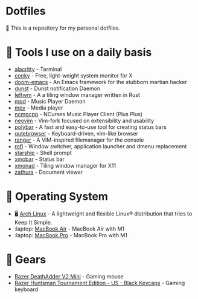 # Dotfiles
:wrench: This is a repository for my personal dotfiles.

# :rocket: Tools I use on a daily basis
- [alacritty](https://github.com/alacritty/alacritty) - Terminal
- [conky](https://github.com/brndnmtthws/conky) - Free, light-weight system monitor for X
- [doom-emacs](https://github.com/hlissner/doom-emacs) - An Emacs framework for the stubborn martian hacker
- [dunst](https://dunst-project.org/) - Dunst notification Daemon
- [leftwm](https://github.com/leftwm/leftwm) - A a tiling window manager written in Rust
- [mpd](https://github.com/MusicPlayerDaemon/MPD) - Music Player Daemon
- [mpv](https://github.com/mpv-player/mpv) - Media player
- [ncmpcpp](https://github.com/ncmpcpp/ncmpcpp) - NCurses Music Player Client (Plus Plus)
- [neovim](https://github.com/neovim/neovim) - Vim-fork focused on extensibility and usability
- [polybar](https://github.com/polybar/polybar) -  A fast and easy-to-use tool for creating status bars
- [qutebrowser](https://github.com/qutebrowser/qutebrowser) - Keyboard-driven, vim-like browser
- [ranger](https://github.com/ranger/ranger) - A VIM-inspired filemanager for the console
- [rofi](https://github.com/davatorium/rofi) - Window switcher, application launcher and dmenu replacement
- [starship](https://github.com/starship/starship) - Shell prompt
- [xmobar](https://github.com/jaor/xmobar) - Status bar
- [xmonad](https://github.com/xmonad/xmonad) - Tiling window manager for X11
- [zathura](https://github.com/pwmt/zathura) - Document viewer

# :penguin: Operating System
- :desktop_computer: [Arch Linux](https://archlinux.org/) - A lightweight and flexible Linux® distribution that tries to Keep It Simple.
- :laptop: [MacBook Air](https://www.apple.com) - MacBook Air with M1
- :laptop: [MacBook Pro](https://www.apple.com) - MacBook Pro with M1

# :nut_and_bolt: Gears
- [Razer DeathAdder V2 Mini](https://www2.razer.com/ap-en/store/razer-deathadder-v2-mini) - Gaming mouse
- [Razer Huntsman Tournament Edition - US - Black Keycaps](https://www.razer.com/gaming-keyboards/razer-huntsman-tournament-edition/RZ03-03080200-R3U1) - Gaming keyboard

